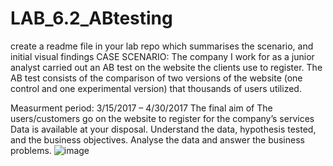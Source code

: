 # LAB_6.2_ABtesting
create a readme file in your lab repo which summarises the scenario, and initial visual findings 
CASE SCENARIO: 
The company I work for as a junior analyst carried out an AB test on the website the clients use to register.
The AB test consists of the comparison of two versions of the website (one control and one experimental version) that thousands of users utilized. 

Measurment period: 3/15/2017 – 4/30/2017
The final aim of 
The users/customers go on the website to register for the company’s services
Data is available at your disposal. Understand the data, hypothesis tested, and the business objectives.
Analyse the data and answer the business problems.
![image](https://user-images.githubusercontent.com/65666003/168849003-6326bf8a-7c38-4cb6-8407-b1e2c4d89212.png)
